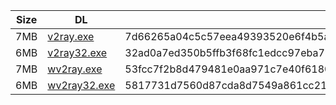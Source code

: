 |    Size   |     DL  | sha512sum |
|  ---  |  ---  |  ---  |
| 7MB | [v2ray.exe](https://cdn.jsdelivr.net/gh/googleians/v2ray-core@main/v2ray.exe) | 7d66265a04c5c57eea49393520e6f4b5af5e2d33095b8b6896289b4da1de6830c05f3b07a897639342d082b38f338956b35cf4cbb821aa8d43e27712fa0006c3 |
| 6MB | [v2ray32.exe](https://cdn.jsdelivr.net/gh/googleians/v2ray-core@main/v2ray32.exe) | 32ad0a7ed350b5ffb3f68fc1edcc97eba792f5291d9887e67d931a96c42be6af145f220f4949e6fa0dfea301893f94470fd3c3f618b7d1717d9ddf0893d7859c |
| 7MB | [wv2ray.exe](https://cdn.jsdelivr.net/gh/googleians/v2ray-core@main/wv2ray.exe) | 53fcc7f2b8d479481e0aa971c7e40f618002279192818968881cbbc4f58b8003d23f74fe2af2c1a7b796ab409a5701c61e2a24d361226f80957db9c7955bfab5 |
| 6MB | [wv2ray32.exe](https://cdn.jsdelivr.net/gh/googleians/v2ray-core@main/wv2ray32.exe) | 5817731d7560d87cda8d7549a861cc2137cc11b8a87644f8e7b1116c87f0578619abfa818dce57fd262cefd23580e1e776244065a48a32f5cad49a4ecdda53f0 |
